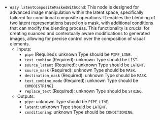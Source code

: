 - `easy latentCompositeMaskedWithCond`: This node is designed for advanced image manipulation within the latent space, specifically tailored for conditional composite operations. It enables the blending of two latent representations based on a mask, with additional conditions that can modify the blending process. This functionality is crucial for creating nuanced and contextually aware modifications to generated images, allowing for precise control over the composition of visual elements.
    - Inputs:
        - `pipe` (Required): unknown Type should be `PIPE_LINE`.
        - `text_combine` (Required): unknown Type should be `LIST`.
        - `source_latent` (Required): unknown Type should be `LATENT`.
        - `source_mask` (Required): unknown Type should be `MASK`.
        - `destination_mask` (Required): unknown Type should be `MASK`.
        - `text_combine_mode` (Required): unknown Type should be `COMBO[STRING]`.
        - `replace_text` (Required): unknown Type should be `STRING`.
    - Outputs:
        - `pipe`: unknown Type should be `PIPE_LINE`.
        - `latent`: unknown Type should be `LATENT`.
        - `conditioning`: unknown Type should be `CONDITIONING`.
